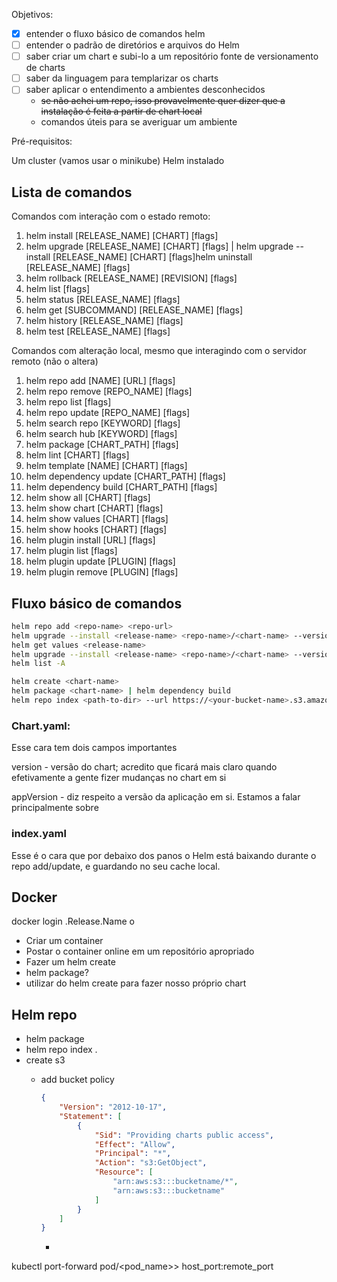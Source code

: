 Objetivos:

- [x] entender o fluxo básico de comandos helm
- [ ] entender o padrão de diretórios e arquivos do Helm
- [ ] saber criar um chart e subi-lo a um repositório fonte de versionamento de charts
- [ ] saber da linguagem para templarizar os charts
- [ ] saber aplicar o entendimento a ambientes desconhecidos
  - ~~se não achei um repo, isso provavelmente quer dizer que a instalação é feita a partir de chart local~~
  - comandos úteis para se averiguar um ambiente

Pré-requisitos:

Um cluster (vamos usar o minikube)
Helm instalado

## Lista de comandos

Comandos com interação com o estado remoto:

1. helm install [RELEASE_NAME] [CHART] [flags]
1. helm upgrade [RELEASE_NAME] [CHART] [flags] | helm upgrade --install [RELEASE_NAME] [CHART] [flags]helm uninstall [RELEASE_NAME] [flags]
1. helm rollback [RELEASE_NAME] [REVISION] [flags]
1. helm list [flags]
1. helm status [RELEASE_NAME] [flags]
1. helm get [SUBCOMMAND] [RELEASE_NAME] [flags]
1. helm history [RELEASE_NAME] [flags]
1. helm test [RELEASE_NAME] [flags]

Comandos com alteração local, mesmo que interagindo com o servidor remoto (não o altera)

1. helm repo add [NAME] [URL] [flags]
1. helm repo remove [REPO_NAME] [flags]
1. helm repo list [flags]
1. helm repo update [REPO_NAME] [flags]
1. helm search repo [KEYWORD] [flags]
1. helm search hub [KEYWORD] [flags]
1. helm package [CHART_PATH] [flags]
1. helm lint [CHART] [flags]
1. helm template [NAME] [CHART] [flags]
1. helm dependency update [CHART_PATH] [flags]
1. helm dependency build [CHART_PATH] [flags]
1. helm show all [CHART] [flags]
1. helm show chart [CHART] [flags]
1. helm show values [CHART] [flags]
1. helm show hooks [CHART] [flags]
1. helm plugin install [URL] [flags]
1. helm plugin list [flags]
1. helm plugin update [PLUGIN] [flags]
1. helm plugin remove [PLUGIN] [flags]

## Fluxo básico de comandos

```bash
helm repo add <repo-name> <repo-url>
helm upgrade --install <release-name> <repo-name>/<chart-name> --version <chart-version> -n <namespace> --create-namespace
helm get values <release-name>
helm upgrade --install <release-name> <repo-name>/<chart-name> --version <chart-version> -f <file-name> -n <namespace> 
helm list -A
```

```bash
helm create <chart-name>
helm package <chart-name> | helm dependency build
helm repo index <path-to-dir> --url https://<your-bucket-name>.s3.amazonaws.com/charts --merge
```

### Chart.yaml:

Esse cara tem dois campos importantes

version - versão do chart; acredito que ficará mais claro quando efetivamente a gente fizer mudanças no chart em si

appVersion - diz respeito a versão da aplicação em si. Estamos a falar principalmente sobre

### index.yaml

Esse é o cara que por debaixo dos panos o Helm está baixando durante o repo add/update, e guardando no seu cache local.

## Docker

docker login
.Release.Name o
- Criar um container
- Postar o container online em um repositório apropriado
- Fazer um helm create
- helm package?
- utilizar do helm create para fazer nosso próprio chart

## Helm repo

- helm package <dir-to-main-folder>
- helm repo index .
- create s3
  - add bucket policy
    ```json
    {
        "Version": "2012-10-17",
        "Statement": [
            {
                "Sid": "Providing charts public access",
                "Effect": "Allow",
                "Principal": "*",
                "Action": "s3:GetObject",
                "Resource": [
                    "arn:aws:s3:::bucketname/*",
                    "arn:aws:s3:::bucketname"
                ]
            }
        ]
    }
    ```

    -


kubectl port-forward pod/<pod_name>> host_port:remote_port